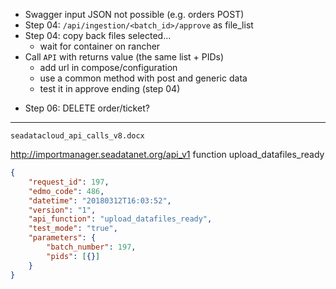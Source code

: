 
* Swagger input JSON not possible (e.g. orders POST)
* Step 04: `/api/ingestion/<batch_id>/approve` as file_list
* Step 04: copy back files selected...
    * wait for container on rancher
* Call `API` with returns value (the same list + PIDs)
    * add url in compose/configuration
    * use a common method with post and generic data
    * test it in approve ending (step 04)
- Step 06: DELETE order/ticket?

---

`seadatacloud_api_calls_v8.docx`

http://importmanager.seadatanet.org/api_v1
function upload_datafiles_ready 

```json
{
    "request_id": 197,
    "edmo_code": 486,
    "datetime": "20180312T16:03:52",
    "version": "1",
    "api_function": "upload_datafiles_ready",
    "test_mode": "true",
    "parameters": {
        "batch_number": 197,
        "pids": [{}]
    }
}
```
